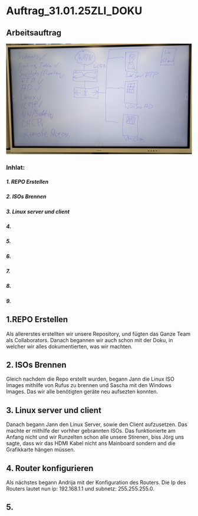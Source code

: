 # Auftrag_31.01.25ZLI_DOKU

## Arbeitsauftrag
![ Arbeitsauftrag](PXL_20250131_082246522.MP~2.jpg)

### Inhlat:

##### 1. REPO Erstellen
##### 2. ISOs Brennen
##### 3. Linux server und client
##### 4. 
##### 5.
##### 6.
##### 7.
##### 8.
##### 9.

## 1.REPO Erstellen
Als allererstes erstellten wir unsere Repository, und fügten das Ganze Team als Collaborators.
Danach begannen wir auch schon mit der Doku, in welcher wir alles dokumentierten, was wir machten.

## 2. ISOs Brennen
Gleich nachdem die Repo erstellt wurden, begann Jann die Linux ISO Images mithilfe von Rufus zu brennen und Sascha mit den Windows Images. Das wir alle benötigten geräte neu aufsezten konnten.

## 3. Linux server und client
Danach begann Jann den Linux Server, sowie den Client aufzusetzen. Das machte er mithilfe der vorhher gebrannten ISOs. Das funktionierte am Anfang nicht und wir Runzelten schon alle unsere Stirenen,
biss Jörg uns sagte, dass wir das HDMI Kabel nicht ans Mainboard sondern and die Grafikkarte hängen müssen.

## 4. Router konfigurieren
Als nächstes begann Andrija mit der Konfiguration des Routers. Die Ip des Routers lautet nun ip: 192.168.1.1 und subnetz: 255.255.255.0. 

## 5.
